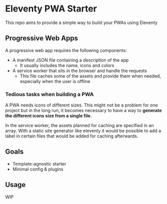 # Eleventy PWA Starter

This repo aims to provide a simple way to build your PWAs using Eleventy

## Progressive Web Apps
A progressive web app requires the following components:
- A manifest JSON file containing a description of the app
    - It usually includes the name, icons and colors
- A service worker that sits in the browser and handle the requests
    - This file caches some of the assets and provide them when needed, especially when the user is offline

### Tedious tasks when building a PWA

A PWA needs icons of different sizes. This might not be a problem for one project but in the long run, it becomes necessary to have a way to **generate the different icons size from a single file.**

In the service worker, the assets planned for caching are specified in an array. With a static site generator like eleventy it would be possible to add a label in certain files that would be added for caching afterwards. 


## Goals

- Template-agnostic starter 
- Minimal config & plugins


## Usage
WIP